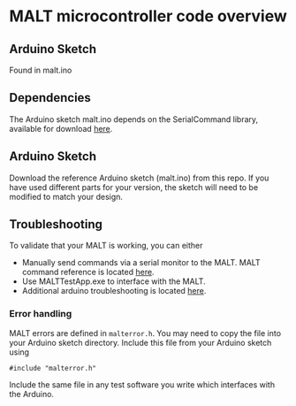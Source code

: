 # MALT microcontroller code overview

## Arduino Sketch
Found in malt.ino

## Dependencies
The Arduino sketch malt.ino depends on the SerialCommand library, available for download [here](https://github.com/kroimon/Arduino-SerialCommand). 

## Arduino Sketch
Download the reference Arduino sketch (malt.ino) from this repo. If you have used different parts for your version, the sketch will need to be modified to match your design.

## Troubleshooting
To validate that your MALT is working, you can either
- Manually send commands via a serial monitor to the MALT. MALT command reference is located [here](../../docs/Commands.md).
- Use MALTTestApp.exe to interface with the MALT.
- Additional arduino troubleshooting is located [here](https://www.arduino.cc/en/Guide/Troubleshooting). 

### Error handling
MALT errors are defined in `malterror.h`. 
You may need to copy the file into your Arduino sketch directory. Include this file from your Arduino sketch using
```
#include "malterror.h"
```

Include the same file in any test software you write which interfaces with the Arduino.
